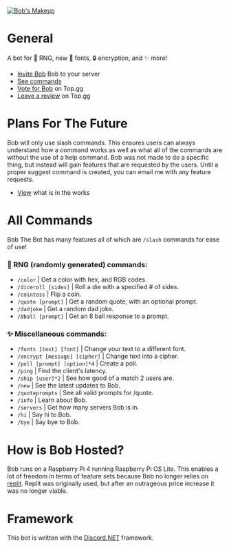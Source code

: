 [![Bob's Makeup](https://skillicons.dev/icons?i=cs,net,raspberrypi,discord)](https://skillicons.dev)

# General
A bot for 🎲 RNG, new 📜 fonts, 🔒 encryption, and ✨ more!
- [Invite Bob](https://discord.com/oauth2/authorize?client_id=705680059809398804&permissions=1110719392886&scope=bot%20applications.commands) Bob to your server
- [See commands](https://github.com/Quantam-Studios/BobTheBot#all-commands)
- [Vote for Bob](https://top.gg/bot/705680059809398804/vote) on Top.gg
- [Leave a review](https://top.gg/bot/705680059809398804) on Top.gg

# Plans For The Future
Bob will only use slash commands. This ensures users can always understand how a command works as well as what all of the commands are without the use of a help command.
Bob was not made to do a specific thing, but instead will gain features that are requested by the users. Until a proper suggest command is created, you can email me with any feature requests.
- [View](https://github.com/users/Quantam-Studios/projects/3) what is in the works

# All Commands
Bob The Bot has many features all of which are `/slash` commands for ease of use!
### 🎲 RNG (randomly generated) commands: 
- `/color` | Get a color with hex, and RGB codes.
- `/diceroll [sides]` | Roll a die with a specified # of sides.
- `/cointoss` | Flip a coin.
- `/quote [prompt]` | Get a random quote, with an optional prompt.
- `/dadjoke` | Get a random dad joke.
- `/8ball [prompt]` | Get an 8 ball response to a prompt. 

### ✨ Miscellaneous commands: 
- `/fonts [text] [font]` | Change your text to a different font.
- `/encrypt [message] [cipher]` | Change text into a cipher.
- `/poll [prompt] [option]*4` | Create a poll.
- `/ping` | Find the client's latency.
- `/ship [user]*2` | See how good of a match 2 users are.
- `/new` | See the latest updates to Bob.
- `/quoteprompts` | See all valid prompts for /quote.
- `/info` | Learn about Bob.
- `/servers` | Get how many servers Bob is in.
- `/hi` | Say hi to Bob.
- `/bye` | Say bye to Bob.

# How is Bob Hosted?
Bob runs on a Raspberry Pi 4 running Raspberry Pi OS Lite. This enables a lot of freedom in terms of feature sets because Bob no longer relies on [replit](replit.com). Replit was originally used, but after an outrageous price increase it was no longer viable.

# Framework
This bot is written with the [Discord.NET](https://github.com/discord-net/Discord.Net) framework.

